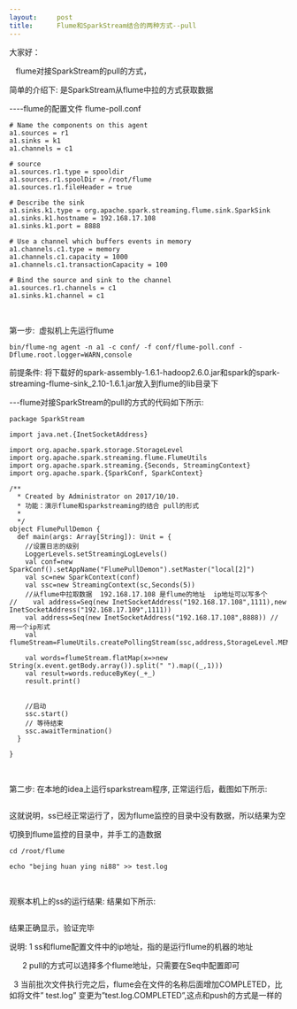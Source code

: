 ```yaml
---
layout:     post
title:      Flume和SparkStream结合的两种方式--pull
---
```

<div id="article_content" class="article_content clearfix csdn-tracking-statistics" data-pid="blog" data-mod="popu_307" data-dsm="post">
								            <link rel="stylesheet" href="https://csdnimg.cn/release/phoenix/template/css/ck_htmledit_views-f76675cdea.css">
						<div class="htmledit_views" id="content_views">
                <p>大家好：</p>

<p>   flume对接SparkStream的pull的方式，</p>

<p>简单的介绍下: 是SparkStream从flume中拉的方式获取数据</p>

<p>----flume的配置文件 flume-poll.conf</p>

<pre class="has">
<code># Name the components on this agent
a1.sources = r1
a1.sinks = k1
a1.channels = c1

# source
a1.sources.r1.type = spooldir
a1.sources.r1.spoolDir = /root/flume
a1.sources.r1.fileHeader = true

# Describe the sink
a1.sinks.k1.type = org.apache.spark.streaming.flume.sink.SparkSink
a1.sinks.k1.hostname = 192.168.17.108
a1.sinks.k1.port = 8888

# Use a channel which buffers events in memory
a1.channels.c1.type = memory
a1.channels.c1.capacity = 1000
a1.channels.c1.transactionCapacity = 100

# Bind the source and sink to the channel
a1.sources.r1.channels = c1
a1.sinks.k1.channel = c1</code></pre>

<p> 
</p><p style="margin-left:0cm;">第一步:  虚拟机上先运行flume</p>


<pre class="has">
<code>bin/flume-ng agent -n a1 -c conf/ -f conf/flume-poll.conf -Dflume.root.logger=WARN,console</code></pre>

<p style="margin-left:0cm;">前提条件: 将下载好的spark-assembly-1.6.1-hadoop2.6.0.jar和spark的spark-streaming-flume-sink_2.10-1.6.1.jar放入到flume的lib目录下</p>

<p style="margin-left:0cm;">---flume对接SparkStream的pull的方式的代码如下所示:</p>

<pre class="has">
<code>package SparkStream

import java.net.{InetSocketAddress}

import org.apache.spark.storage.StorageLevel
import org.apache.spark.streaming.flume.FlumeUtils
import org.apache.spark.streaming.{Seconds, StreamingContext}
import org.apache.spark.{SparkConf, SparkContext}

/**
  * Created by Administrator on 2017/10/10.
  * 功能：演示flume和sparkstreaming的结合 pull的形式
  *
  */
object FlumePullDemon {
  def main(args: Array[String]): Unit = {
    //设置日志的级别
    LoggerLevels.setStreamingLogLevels()
    val conf=new SparkConf().setAppName("FlumePullDemon").setMaster("local[2]")
    val sc=new SparkContext(conf)
    val ssc=new StreamingContext(sc,Seconds(5))
    //从flume中拉取数据  192.168.17.108 是flume的地址  ip地址可以写多个
//    val address=Seq(new InetSocketAddress("192.168.17.108",1111),new InetSocketAddress("192.168.17.109",1111))
    val address=Seq(new InetSocketAddress("192.168.17.108",8888)) // 用一个ip形式
    val flumeStream=FlumeUtils.createPollingStream(ssc,address,StorageLevel.MEMORY_ONLY_SER)

    val words=flumeStream.flatMap(x=&gt;new String(x.event.getBody.array()).split(" ").map((_,1)))
    val result=words.reduceByKey(_+_)
    result.print()


    //启动
    ssc.start()
    // 等待结束
    ssc.awaitTermination()
  }

}</code></pre>

<p> 
</p><p style="margin-left:0cm;">第二步: 在本地的idea上运行sparkstream程序, 正常运行后，截图如下所示:</p>


<p style="margin-left:0cm;"><img alt="" class="has" src="https://img-blog.csdn.net/2018081517470695?watermark/2/text/aHR0cHM6Ly9ibG9nLmNzZG4ubmV0L3poYW94aWFuZ2Nob25n/font/5a6L5L2T/fontsize/400/fill/I0JBQkFCMA==/dissolve/70"></p>

<p style="margin-left:0cm;">这就说明，ss已经正常运行了，因为flume监控的目录中没有数据，所以结果为空</p>

<p style="margin-left:0cm;">切换到flume监控的目录中，并手工的造数据</p>

<pre class="has">
<code>cd /root/flume

echo "bejing huan ying ni88" &gt;&gt; test.log</code></pre>

<p> 
</p><p style="margin-left:0cm;">观察本机上的ss的运行结果: 结果如下所示:</p>


<p style="margin-left:0cm;"><img alt="" class="has" src="https://img-blog.csdn.net/20180815174802219?watermark/2/text/aHR0cHM6Ly9ibG9nLmNzZG4ubmV0L3poYW94aWFuZ2Nob25n/font/5a6L5L2T/fontsize/400/fill/I0JBQkFCMA==/dissolve/70"></p>

<p style="margin-left:0cm;">结果正确显示，验证完毕</p>

<p style="margin-left:0cm;">说明: 1 ss和flume配置文件中的ip地址，指的是运行flume的机器的地址</p>

<p style="margin-left:0cm;">      2 pull的方式可以选择多个flume地址，只需要在Seq中配置即可</p>

<p style="margin-left:0cm;">  3 当前批次文件执行完之后，flume会在文件的名称后面增加COMPLETED，比如将文件” test.log” 变更为”test.log.COMPLETED”,这点和push的方式是一样的</p>

<p> </p>

<p> </p>            </div>
                </div>